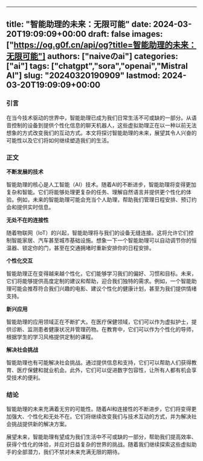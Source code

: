 
---
title: "智能助理的未来：无限可能"
date: 2024-03-20T19:09:09+00:00
draft: false
images: ["https://og.g0f.cn/api/og?title=智能助理的未来：无限可能"]
authors: ["naiveのai"]
categories: ["ai"]
tags: ["chatgpt","sora","openai","Mistral AI"]
slug: "20240320190909"
lastmod: 2024-03-20T19:09:09+00:00
---
### 引言

在当今技术驱动的世界中，智能助理已成为我们日常生活不可或缺的一部分。从语音控制的设备到提供个性化信息的聊天机器人，这些虚拟助理正在以一种以前无法想象的方式改变我们的互动方式。本文将探讨智能助理的未来，展望其令人兴奋的可能性以及它们将如何继续塑造我们的生活。

### 正文

**不断发展的技术**

智能助理的核心是人工智能（AI）技术。随着AI的不断进步，智能助理将变得更加复杂和智能。它们将能够处理更复杂的任务、理解自然语言并提供更个性化的体验。例如，未来的智能助理可能会充当个人助理，帮助我们管理日程安排、预订约会和提供实时信息。

**无处不在的连接性**

随着物联网（IoT）的兴起，智能助理将与我们的设备无缝连接。这将允许它们控制智能家居、汽车甚至城市基础设施。想象一下一个智能助理可以自动调节你的恒温器、锁定你的门，甚至在交通拥堵时重新安排你的日程安排。

**个性化交互**

智能助理正在变得越来越个性化，它们能够学习我们的偏好、习惯和目标。未来，它们将能够提供高度定制的建议和帮助，迎合我们独特的需求。例如，一个智能助理可能会推荐符合我们兴趣的电影、建议个性化的健康计划，甚至为我们提供情绪支持。

**新兴应用**

智能助理的应用领域正在不断扩大。在医疗保健领域，它们可以作为虚拟护士，提供诊断、监测患者健康状况并管理药物。在教育中，它们可以作为个性化的导师，根据学生的学习风格提供定制的课程。

**解决社会挑战**

智能助理也有可能解决社会挑战。通过提供信息和支持，它们可以帮助人们获得教育、医疗保健和就业机会。此外，它们可以促进数字包容性，让所有人都有机会享受技术的便利。

### 结论

智能助理的未来充满着无穷的可能性。随着AI和连接性的不断进步，它们将变得更加强大、个性化和无处不在。它们将继续改变我们与技术互动的方式，并为解决社会挑战提供新的解决方案。

展望未来，智能助理有望成为我们生活中不可或缺的一部分，帮助我们提高效率、获得个性化的体验，并应对日益复杂的世界的挑战。随着我们继续探索这些虚拟助手的全部潜力，我们不禁对未来充满无限的期待。